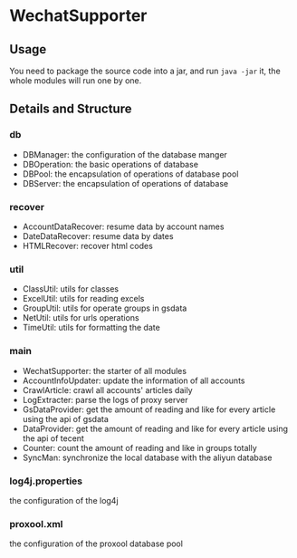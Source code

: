 # WechatSupporter

## Usage

You need to package the source code into a jar, and run `java -jar` it, the whole modules will run one by one.

## Details and Structure

### db
- DBManager: the configuration of the database manger
- DBOperation: the basic operations of database
- DBPool: the encapsulation of operations of database pool
- DBServer: the encapsulation of operations of database

### recover
- AccountDataRecover: resume data by account names
- DateDataRecover: resume data by dates
- HTMLRecover: recover html codes

### util
- ClassUtil: utils for classes
- ExcelUtil: utils for reading excels
- GroupUtil: utils for operate groups in gsdata
- NetUtil: utils for urls operations
- TimeUtil: utils for formatting the date

### main
- WechatSupporter: the starter of all modules
- AccountInfoUpdater: update the information of all accounts
- CrawlArticle: crawl all accounts' articles daily
- LogExtracter: parse the logs of proxy server
- GsDataProvider: get the amount of reading and like for every article using the api of gsdata
- DataProvider: get the amount of reading and like for every article using the api of tecent
- Counter: count the amount of reading and like in groups totally
- SyncMan: synchronize the local database with the aliyun database

### log4j.properties
the configuration of the log4j

### proxool.xml
the configuration of the proxool database pool